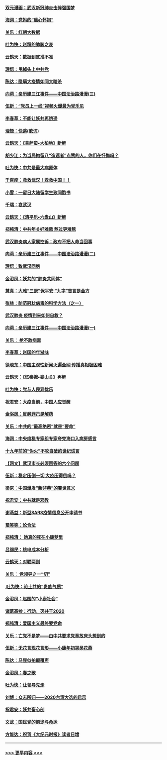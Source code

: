 #### [双元漫画：武汉新冠肺炎击碎强国梦](../pages/nsc993/n11843320.md?t=02050411) 
#### [海网：党妈的“瘟心怀抱”](../pages/nsc993/n11840740.md?t=02050411) 
#### [关乐：红朝大数据](../pages/nsc993/n11840675.md?t=02050411) 
#### [吐为快：赵粉的肺腑之哀](../pages/nsc993/n11840618.md?t=02050411) 
#### [云鹤天：数据到底准不准](../pages/nsc993/n11840325.md?t=02050411) 
#### [理悟：甩掉头上中共党](../pages/nsc993/n11838826.md?t=02050411) 
#### [陈达：隐瞒大疫情如同大暗杀](../pages/nsc993/n11838771.md?t=02050411) 
#### [向莉：亲历建三江事件——中国法治路漫漫(三)](../pages/nsc993/n11831825.md?t=02050411) 
#### [伍新：“党员上一线”视频火爆最为党乐见](../pages/nsc993/n11838200.md?t=02050411) 
#### [李春草：不能让妖共再逍遥](../pages/nsc993/n11838102.md?t=02050411) 
#### [理悟：快逃(歌词)](../pages/nsc993/n11838083.md?t=02050411) 
#### [云鹤天：《菩萨蛮▪大柏地》新解](../pages/nsc993/n11838059.md?t=02050411) 
#### [胡少江：为当局拘留八“造谣者”点赞的人，你们在忏悔吗？](../pages/nsc993/n11836801.md?t=02050411) 
#### [吐为快：中共是最大病原体](../pages/nsc993/n11836748.md?t=02050411) 
#### [千百度：救救武汉！救救中国！！](../pages/nsc993/n11836145.md?t=02050411) 
#### [小雪：一留日大陆留学生致同胞书](../pages/nsc993/n11834624.md?t=02050411) 
#### [千瑞：哀武汉](../pages/nsc993/n11833647.md?t=02050411) 
#### [云鹤天：《清平乐▪六盘山》新解](../pages/nsc993/n11833611.md?t=02050411) 
#### [郑纯清：中共年关好难熬 熬过更难熬](../pages/nsc993/n11833489.md?t=02050411) 
#### [武汉肺炎病人家属控诉：政府不把人命当回事](../pages/nsc993/n11833205.md?t=02050411) 
#### [向莉：亲历建三江事件——中国法治路漫漫(二)](../pages/nsc993/n11829102.md?t=02050411) 
#### [理悟：致武汉同胞](../pages/nsc993/n11831522.md?t=02050411) 
#### [金浴凤：妖共的“肺炎共同体”](../pages/nsc993/n11829448.md?t=02050411) 
#### [慧真：大难“三退”保平安 “九字”吉言是金方](../pages/nsc993/n11829501.md?t=02050411) 
#### [张林：防范冠状病毒的科学方法（之一）](../pages/nsc993/n11828618.md?t=02050411) 
#### [武汉肺炎 疫情到来如何自救？](../pages/nsc993/n11827632.md?t=02050411) 
#### [向莉：亲历建三江事件——中国法治路漫漫(一)](../pages/nsc993/n11827190.md?t=02050411) 
#### [关乐： 枪不敌病毒](../pages/nsc993/n11826746.md?t=02050411) 
#### [李春草：赵国的年滋味](../pages/nsc993/n11826321.md?t=02050411) 
#### [徐晓东：中国主观性新闻火遍全网 传播真相极困难](../pages/nsc993/n11826508.md?t=02050411) 
#### [云鹤天：《忆秦娥▪娄山关》再解](../pages/nsc993/n11824682.md?t=02050411) 
#### [吐为快：党与人民异忧乐](../pages/nsc993/n11824660.md?t=02050411) 
#### [祝君安：大疫当前，中国人应觉醒](../pages/nsc993/n11821946.md?t=02050411) 
#### [金浴凤：反躬罪己是解药](../pages/nsc993/n11820280.md?t=02050411) 
#### [关乐：中共的“最高绝密”就是“要命”](../pages/nsc993/n11816946.md?t=02050411) 
#### [海网：中央维稳专家组专家夸完海口入病房感言](../pages/nsc993/n11815138.md?t=02050411) 
#### [十九年前的“伪火”不攻自破的世纪谎言](../pages/nsc993/n11813238.md?t=02050411) 
#### [【网文】武汉市长必须回答的六个问题](../pages/nsc993/n11813848.md?t=02050411) 
#### [伍新：稳定压倒一切 大疫压得倒吗？](../pages/nsc993/n11812634.md?t=02050411) 
#### [梁京：中国爆发“新非典”的警世意义](../pages/nsc993/n11812554.md?t=02050411) 
#### [祝君安：中共就是邪教](../pages/nsc993/n11812431.md?t=02050411) 
#### [谢燕益：新型SARS疫情信息公开申请书](../pages/nsc993/n11808840.md?t=02050411) 
#### [蜀笑笑：论合法](../pages/nsc993/n11808064.md?t=02050411) 
#### [郑纯清： 她真的死在小康梦里](../pages/nsc993/n11806623.md?t=02050411) 
#### [吕锡民：核电成本分析](../pages/nsc993/n11806284.md?t=02050411) 
#### [云鹤天：对联两则](../pages/nsc993/n11805957.md?t=02050411) 
#### [关乐： 党领导之一“切”](../pages/nsc993/n11804505.md?t=02050411) 
#### [ 吐为快：论土共的“贵族气质”](../pages/nsc993/n11804490.md?t=02050411) 
#### [金浴凤：赵国的“小康社会”](../pages/nsc993/n11804452.md?t=02050411) 
#### [诸葛高参：行动，灭共于2020](../pages/nsc993/n11804120.md?t=02050411) 
#### [郑纯清：爱国主义最终要党命](../pages/nsc993/n11802197.md?t=02050411) 
#### [关乐：亡党不是梦——由中共要求党章放床头想到的](../pages/nsc993/n11802156.md?t=02050411) 
#### [伍新：无花言现花言形——小康年初哭吴花燕](../pages/nsc993/n11800044.md?t=02050411) 
#### [陈达：马屁似拍颠覆声](../pages/nsc993/n11800010.md?t=02050411) 
#### [金浴凤：春之歌](../pages/nsc993/n11797687.md?t=02050411) 
#### [吐为快：让领导先走](../pages/nsc993/n11797512.md?t=02050411) 
#### [刘博：众志所归——2020台湾大选的启示](../pages/nsc993/n11796878.md?t=02050411) 
#### [祝君安：妖共畜心剖](../pages/nsc993/n11794273.md?t=02050411) 
#### [文武：国民党的前途与命运](../pages/nsc993/n11794198.md?t=02050411) 
#### [方能达：祝贺《大纪元时报》读者日增](../pages/nsc993/n11793807.md?t=02050411) 

----
#### [ >>> 更早内容 <<< ](../indexes/nsc993-earlier.md)
